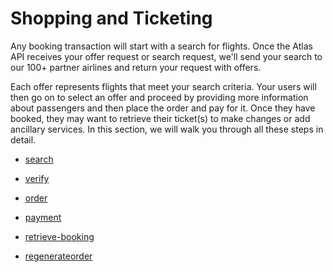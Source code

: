 # Shopping and Ticketing

Any booking transaction will start with a search for flights. Once the Atlas API receives your offer request or search request, we'll send your search to our 100+ partner airlines and return your request with offers. 

Each offer represents flights that meet your search criteria. Your users will then go on to select an offer and proceed by providing more information about passengers and then place the order and pay for it. Once they have booked, they may want to retrieve their ticket(s) to make changes or add ancillary services. In this section, we will walk you through all these steps in detail.

- [search](search.md)

- [verify](verify.md)

- [order](order.md)

- [payment](payment.md)

- [retrieve-booking](retrieve-booking.md)

- [regenerateorder](regenerateorder.md)

